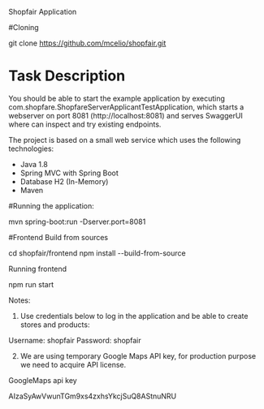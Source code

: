Shopfair Application

#Cloning

git clone https://github.com/mcelio/shopfair.git

# Task Description
You should be able to start the example application by executing com.shopfare.ShopfareServerApplicantTestApplication,
which starts a webserver on port 8081 (http://localhost:8081) and serves SwaggerUI where can inspect and try existing
endpoints.

The project is based on a small web service which uses the following technologies:

* Java 1.8
* Spring MVC with Spring Boot
* Database H2 (In-Memory)
* Maven

#Running the application:

mvn spring-boot:run -Dserver.port=8081


#Frontend
Build from sources

cd shopfair/frontend
npm install --build-from-source

Running frontend

npm run start


Notes:

1) Use credentials below to log in the application and be able to create stores and products:

Username: shopfair
Password: shopfair

2) We are using temporary Google Maps API key, for production purpose we need to acquire API license.

GoogleMaps api key

AIzaSyAwVwunTGm9xs4zxhsYkcjSuQ8AStnuNRU

